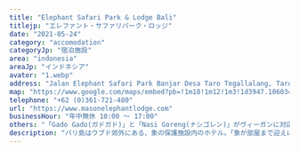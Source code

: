 ```yaml
---
title: "Elephant Safari Park & Lodge Bali"
titlejp: "エレファント・サファリパーク・ロッジ"
date: "2021-05-24"
category: "accomodation"
categoryJp: "宿泊施設"
area: "indonesia"
areaJp: "インドネシア"
avator: "1.webp"
address: "Jalan Elephant Safari Park Banjar Desa Taro Tegallalang, Taro, Kec. Tegallalang, Kabupaten Gianyar, Bali Indonesia"
map: "https://www.google.com/maps/embed?pb=!1m18!1m12!1m3!1d3947.106034875744!2d115.28177295034452!3d-8.391230993935226!2m3!1f0!2f0!3f0!3m2!1i1024!2i768!4f13.1!3m3!1m2!1s0x2dd218d1a0ba5a03%3A0x165ad32430c70f14!2sElephant%20Safari%20Park%20Lodge%20Bali!5e0!3m2!1sja!2sau!4v1669464217096!5m2!1sja!2sau"
telephone: "+62 (0)361-721-480"
url: "https://www.masonelephantlodge.com"
businessHour: "年中無休 10:00 〜 17:00"
others: "「Gado Gado(ガドガド)」と「Nasi Goreng(ナシゴレン)」がヴィーガンに対応可。注文時にヴィーガンに変更の旨伝えてください。"
description: "バリ島はウブド郊外にある、象の保護施設内のホテル。「象が部屋まで迎えに来てくれる」プラン付きの部屋有り。"
---
```

